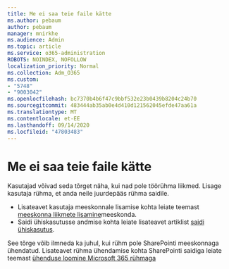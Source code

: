 ```yaml
---
title: Me ei saa teie faile kätte
ms.author: pebaum
author: pebaum
manager: mnirkhe
ms.audience: Admin
ms.topic: article
ms.service: o365-administration
ROBOTS: NOINDEX, NOFOLLOW
localization_priority: Normal
ms.collection: Adm_O365
ms.custom:
- "5748"
- "9003042"
ms.openlocfilehash: bc7370b4b6f47c9bbf532e23b0439b8204c24b70
ms.sourcegitcommit: 483444ab35ab0e4d410d121562045efde47aa61a
ms.translationtype: MT
ms.contentlocale: et-EE
ms.lasthandoff: 09/14/2020
ms.locfileid: "47803483"
---
```

# <a name="we-cant-get-your-files"></a>Me ei saa teie faile kätte

Kasutajad võivad seda tõrget näha, kui nad pole töörühma liikmed. Lisage kasutaja rühma, et anda neile juurdepääs rühma saidile.

- Lisateavet kasutaja meeskonnale lisamise kohta leiate teemast [meeskonna liikmete lisamine](https://support.office.com/article/add-people-to-a-team-aff2249d-b456-4bc3-81e7-52327b6b38e9)meeskonda.
- Saidi ühiskasutusse andmise kohta leiate lisateavet artiklist [saidi ühiskasutus](https://support.office.com/article/Share-a-site-958771A8-D041-4EB8-B51C-AFEA2EAE3658).

See tõrge võib ilmneda ka juhul, kui rühm pole SharePointi meeskonnaga ühendatud. Lisateavet rühma ühendamise kohta SharePointi saidiga leiate teemast [ühenduse loomine Microsoft 365 rühmaga](https://docs.microsoft.com/sharepoint/dev/transform/modernize-connect-to-office365-group)